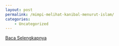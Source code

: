 ```yaml
---
layout: post
permalink: /mimpi-melihat-kanibal-menurut-islam/
categories:
    - Uncategorized
---
```


[Baca Selengkapnya](/05)